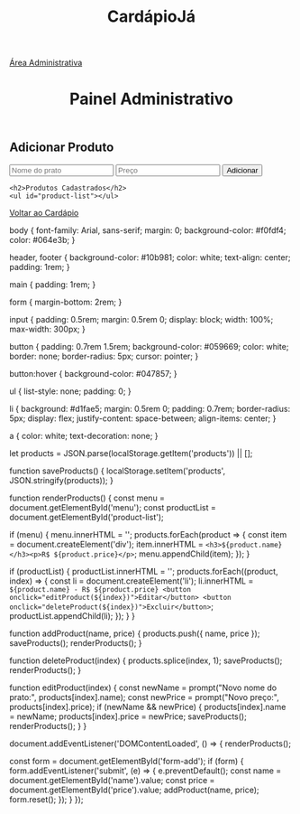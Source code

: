 <!DOCTYPE html>
<html lang="pt-BR">
<head>
  <meta charset="UTF-8">
  <meta name="viewport" content="width=device-width, initial-scale=1">
  <title>CardápioJá</title>
  <link rel="stylesheet" href="style.css">
</head>
<body>
  <header>
    <h1>CardápioJá</h1>
  </header>

  <main id="menu">
    <!-- Produtos serão carregados aqui -->
  </main>

  <footer>
    <a href="admin.html">Área Administrativa</a>
  </footer>

  <script src="script.js"></script>
</body>
</html>

<!DOCTYPE html>
<html lang="pt-BR">
<head>
  <meta charset="UTF-8">
  <meta name="viewport" content="width=device-width, initial-scale=1">
  <title>Administração - CardápioJá</title>
  <link rel="stylesheet" href="style.css">
</head>
<body>
  <header>
    <h1>Painel Administrativo</h1>
  </header>

  <main>
    <h2>Adicionar Produto</h2>
    <form id="form-add">
      <input type="text" id="name" placeholder="Nome do prato" required>
      <input type="text" id="price" placeholder="Preço" required>
      <button type="submit">Adicionar</button>
    </form>

    <h2>Produtos Cadastrados</h2>
    <ul id="product-list"></ul>
  </main>

  <footer>
    <a href="index.html">Voltar ao Cardápio</a>
  </footer>

  <script src="script.js"></script>
</body>
</html>

body {
  font-family: Arial, sans-serif;
  margin: 0;
  background-color: #f0fdf4;
  color: #064e3b;
}

header, footer {
  background-color: #10b981;
  color: white;
  text-align: center;
  padding: 1rem;
}

main {
  padding: 1rem;
}

form {
  margin-bottom: 2rem;
}

input {
  padding: 0.5rem;
  margin: 0.5rem 0;
  display: block;
  width: 100%;
  max-width: 300px;
}

button {
  padding: 0.7rem 1.5rem;
  background-color: #059669;
  color: white;
  border: none;
  border-radius: 5px;
  cursor: pointer;
}

button:hover {
  background-color: #047857;
}

ul {
  list-style: none;
  padding: 0;
}

li {
  background: #d1fae5;
  margin: 0.5rem 0;
  padding: 0.7rem;
  border-radius: 5px;
  display: flex;
  justify-content: space-between;
  align-items: center;
}

a {
  color: white;
  text-decoration: none;
}

let products = JSON.parse(localStorage.getItem('products')) || [];

function saveProducts() {
  localStorage.setItem('products', JSON.stringify(products));
}

function renderProducts() {
  const menu = document.getElementById('menu');
  const productList = document.getElementById('product-list');

  if (menu) {
    menu.innerHTML = '';
    products.forEach(product => {
      const item = document.createElement('div');
      item.innerHTML = `<h3>${product.name}</h3><p>R$ ${product.price}</p>`;
      menu.appendChild(item);
    });
  }

  if (productList) {
    productList.innerHTML = '';
    products.forEach((product, index) => {
      const li = document.createElement('li');
      li.innerHTML = `
        ${product.name} - R$ ${product.price}
        <button onclick="editProduct(${index})">Editar</button>
        <button onclick="deleteProduct(${index})">Excluir</button>
      `;
      productList.appendChild(li);
    });
  }
}

function addProduct(name, price) {
  products.push({ name, price });
  saveProducts();
  renderProducts();
}

function deleteProduct(index) {
  products.splice(index, 1);
  saveProducts();
  renderProducts();
}

function editProduct(index) {
  const newName = prompt("Novo nome do prato:", products[index].name);
  const newPrice = prompt("Novo preço:", products[index].price);
  if (newName && newPrice) {
    products[index].name = newName;
    products[index].price = newPrice;
    saveProducts();
    renderProducts();
  }
}

document.addEventListener('DOMContentLoaded', () => {
  renderProducts();

  const form = document.getElementById('form-add');
  if (form) {
    form.addEventListener('submit', (e) => {
      e.preventDefault();
      const name = document.getElementById('name').value;
      const price = document.getElementById('price').value;
      addProduct(name, price);
      form.reset();
    });
  }
});

